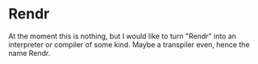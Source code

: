 # Rendr
At the moment this is nothing, but I would like to turn "Rendr" into an interpreter or compiler of some kind. Maybe a transpiler even, hence the name Rendr.
